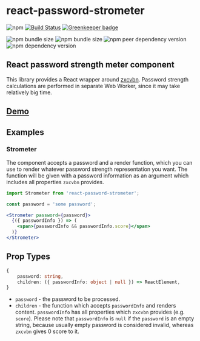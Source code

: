 # react-password-strometer

![npm](https://img.shields.io/npm/v/react-password-strometer?color=limegreen) 
[![Build Status](https://travis-ci.org/Mindtraveller/react-password-strometer.svg?branch=master)](https://travis-ci.org/Mindtraveller/react-password-strometer)
[![Greenkeeper badge](https://badges.greenkeeper.io/Mindtraveller/react-password-strometer.svg)](https://greenkeeper.io/)

![npm bundle size](https://img.shields.io/bundlephobia/min/react-password-strometer)
![npm bundle size](https://img.shields.io/bundlephobia/minzip/react-password-strometer)
![npm peer dependency version](https://img.shields.io/npm/dependency-version/react-password-strometer/peer/react)
![npm dependency version](https://img.shields.io/npm/dependency-version/react-password-strometer/zxcvbn)

## React password strength meter component

This library provides a React wrapper around [zxcvbn][https://github.com/dropbox/zxcvbn].
Password strength calculations are performed in separate Web Worker, since it may take relatively big time. 

## [Demo][https://codesandbox.io/s/quizzical-maxwell-9kvc2?fontsize=14]

## Examples

### Strometer
The component accepts a password and a render function, which you can use to render whatever password strength representation you want. 
The function will be given with a password information as an argument which includes all properties `zxcvbn` provides.

```jsx harmony
import Strometer from 'react-password-strometer';

const password = 'some password';

<Strometer password={password}>
  {({ passwordInfo }) => (
    <span>{passwordInfo && passwordInfo.score}</span>
  )}
</Strometer>
````

## Prop Types
````typescript
{
    password: string,
    children: ({ passwordInfo: object | null }) => ReactElement,
}
````
- `password` - the password to be processed.
- `children` - the function which accepts `passwordInfo` and renders content. 
`passwordInfo` has all properties which `zxcvbn` provides (e.g. `score`). 
Please note that `passwordInfo` is `null` if the `password` is an empty string, because usually empty password is considered invalid, whereas `zxcvbn` gives 0 score to it. 


[https://codesandbox.io/s/quizzical-maxwell-9kvc2?fontsize=14]: https://codesandbox.io/s/quizzical-maxwell-9kvc2?fontsize=14

[https://github.com/dropbox/zxcvbn]: https://github.com/dropbox/zxcvbn